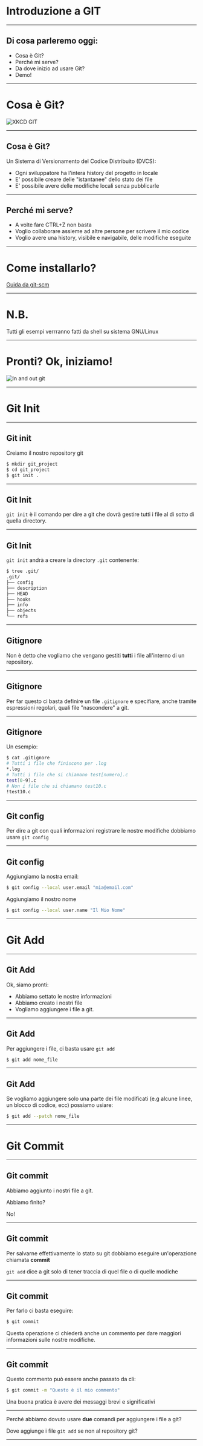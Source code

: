 # Introduzione a GIT


---


## Di cosa parleremo oggi:

 - Cosa è Git? <!-- .element: class="fragment" -->
 - Perché mi serve? <!-- .element: class="fragment" -->
 - Da dove inizio ad usare Git? <!-- .element: class="fragment" -->
 - Demo! <!-- .element: class="fragment" -->

---

# Cosa è Git?

![XKCD GIT](https://imgs.xkcd.com/comics/git.png) 


----

## Cosa è Git?

Un Sistema di Versionamento del Codice Distribuito (DVCS):

- Ogni sviluppatore ha l'intera history del progetto in locale <!-- .element: class="fragment" -->
- E' possibile creare delle "istantanee" dello stato dei file <!-- .element: class="fragment" -->
- E' possibile avere delle modifiche locali senza pubblicarle <!-- .element: class="fragment" -->

---

## Perché mi serve?

- A volte fare CTRL+Z non basta <!-- .element: class="fragment" -->
- Voglio collaborare assieme ad altre persone per scrivere il mio codice <!-- .element: class="fragment" -->
- Voglio avere una history, visibile e navigabile, delle modifiche eseguite <!-- .element: class="fragment" -->

---

# Come installarlo?

[Guida da git-scm](https://git-scm.com/book/en/v2/Getting-Started-Installing-Git) 

----

# N.B.

Tutti gli esempi verrranno fatti da shell su sistema GNU/Linux

---

# Pronti? Ok, iniziamo!

![In and out git](https://media.giphy.com/media/8gWrk3QZrjF1C/giphy.gif ) 

---

# Git Init

----

## Git init

Creiamo il nostro repository git

```bash
$ mkdir git_project
$ cd git_project
$ git init .

```

----

## Git Init

`git init` è il comando per dire a git che dovrà gestire tutti i file al di sotto di quella directory.

----

## Git Init

`git init` andrà a creare la directory `.git` contenente:

```bash
$ tree .git/
.git/
├── config
├── description
├── HEAD
├── hooks
├── info
├── objects
└── refs

```

----

## Gitignore

Non è detto che vogliamo che vengano gestiti **tutti** i file all'interno di un repository.

----

## Gitignore

Per far questo ci basta definire un file `.gitignore` e specifiare, anche tramite espressioni regolari, quali file "nascondere" a git.

----

## Gitignore

Un esempio:

```bash
$ cat .gitignore
# Tutti i file che finiscono per .log
*.log
# Tutti i file che si chiamano test[numero].c
test[0-9].c
# Non i file che si chiamano test10.c
!test10.c
```

---

## Git config

Per dire a git con quali informazioni registrare le nostre modifiche dobbiamo usare `git config`

----

## Git config

Aggiungiamo la nostra email:

```bash
$ git config --local user.email "mia@email.com"
```

Aggiungiamo il nostro nome

```bash
$ git config --local user.name "Il Mio Nome"
```

---

# Git Add

----

## Git Add

Ok, siamo pronti:

- Abbiamo settato le nostre informazioni <!-- .element: class="fragment" -->
- Abbiamo creato i nostri file <!-- .element: class="fragment" -->
- Vogliamo aggiungere i file a git. <!-- .element: class="fragment" -->

----

## Git Add

Per aggiungere i file, ci basta usare `git add`

```bash
$ git add nome_file

```

----

## Git Add

Se vogliamo aggiungere solo una parte dei file modificati (e.g alcune linee, un blocco di codice, ecc) possiamo usiare:

```bash
$ git add --patch nome_file

```

---

# Git Commit

----

## Git commit

Abbiamo aggiunto i nostri file a git.

Abbiamo finito? <!-- .element: class="fragment" -->

No! <!-- .element: class="fragment" -->

----

## Git commit

Per salvarne effettivamente lo stato su git dobbiamo eseguire un'operazione chiamata **commit**

`git add` dice a git solo di tener traccia di quel file o di quelle modiche 

----

## Git commit

Per farlo ci basta eseguire:

```bash
$ git commit
```

Questa operazione ci chiederà anche un commento per dare maggiori informazioni sulle nostre modifiche. <!-- .element: class="fragment" -->

----

## Git commit

Questo commento può essere anche passato da cli:

```bash
$ git commit -m "Questo è il mio commento"

```

Una buona pratica è avere dei messaggi brevi e significativi <!-- .element: class="fragment" -->

---

Perché abbiamo dovuto usare **due** comandi per aggiungere i file a git?

Dove aggiunge i file  `git add` se non al repository git?

---
